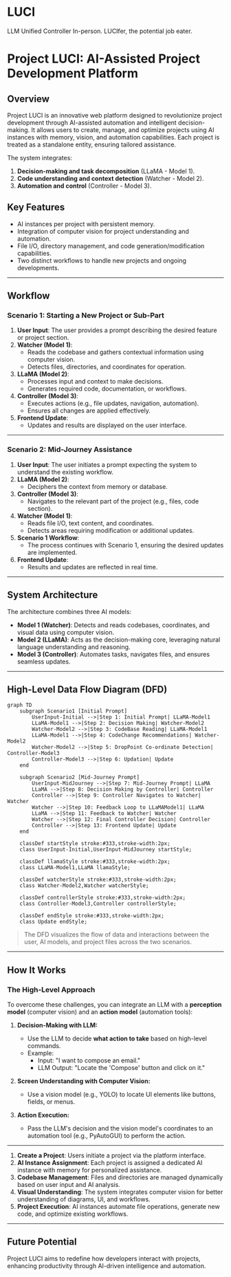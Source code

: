 # LUCI
LLM Unified Controller In-person. LUCIfer, the potential job eater.


# **Project LUCI: AI-Assisted Project Development Platform**

## **Overview**
Project LUCI is an innovative web platform designed to revolutionize project development through AI-assisted automation and intelligent decision-making. It allows users to create, manage, and optimize projects using AI instances with memory, vision, and automation capabilities. Each project is treated as a standalone entity, ensuring tailored assistance.

The system integrates:
1. **Decision-making and task decomposition** (LLaMA - Model 1).
2. **Code understanding and context detection** (Watcher - Model 2).
3. **Automation and control** (Controller - Model 3).

## **Key Features**
- AI instances per project with persistent memory.
- Integration of computer vision for project understanding and automation.
- File I/O, directory management, and code generation/modification capabilities.
- Two distinct workflows to handle new projects and ongoing developments.

---

## **Workflow**

### **Scenario 1: Starting a New Project or Sub-Part**
1. **User Input**: The user provides a prompt describing the desired feature or project section.
2. **Watcher (Model 1)**:
   - Reads the codebase and gathers contextual information using computer vision.
   - Detects files, directories, and coordinates for operation.
3. **LLaMA (Model 2)**:
   - Processes input and context to make decisions.
   - Generates required code, documentation, or workflows.
4. **Controller (Model 3)**:
   - Executes actions (e.g., file updates, navigation, automation).
   - Ensures all changes are applied effectively.
5. **Frontend Update**:
   - Updates and results are displayed on the user interface.

---

### **Scenario 2: Mid-Journey Assistance**
1. **User Input**: The user initiates a prompt expecting the system to understand the existing workflow.
2. **LLaMA (Model 2)**:
   - Deciphers the context from memory or database.
3. **Controller (Model 3)**:
   - Navigates to the relevant part of the project (e.g., files, code section).
4. **Watcher (Model 1)**:
   - Reads file I/O, text content, and coordinates.
   - Detects areas requiring modification or additional updates.
5. **Scenario 1 Workflow**:
   - The process continues with Scenario 1, ensuring the desired updates are implemented.
6. **Frontend Update**:
   - Results and updates are reflected in real time.

---

## **System Architecture**
The architecture combines three AI models:
- **Model 1 (Watcher)**: Detects and reads codebases, coordinates, and visual data using computer vision.
- **Model 2 (LLaMA)**: Acts as the decision-making core, leveraging natural language understanding and reasoning.
- **Model 3 (Controller)**: Automates tasks, navigates files, and ensures seamless updates.

---

## **High-Level Data Flow Diagram (DFD)**

```mermaid
graph TD
    subgraph Scenario1 [Initial Prompt]
        UserInput-Initial -->|Step 1: Initial Prompt| LLaMA-Model1
        LLaMA-Model1 -->|Step 2: Decision Making| Watcher-Model2
        Watcher-Model2 -->|Step 3: CodeBase Reading| LLaMA-Model1
        LLaMA-Model1 -->|Step 4: CodeChange Recommendations| Watcher-Model2
        Watcher-Model2 -->|Step 5: DropPoint Co-ordinate Detection| Controller-Model3
        Controller-Model3 -->|Step 6: Updation| Update
    end

    subgraph Scenario2 [Mid-Journey Prompt]
        UserInput-MidJourney -->|Step 7: Mid-Journey Prompt| LLaMA
        LLaMA -->|Step 8: Decision Making by Controller| Controller
        Controller -->|Step 9: Controller Navigates to Watcher| Watcher
        Watcher -->|Step 10: Feedback Loop to LLaMAModel1| LLaMA
        LLaMA -->|Step 11: Feedback to Watcher| Watcher
        Watcher -->|Step 12: Final Controller Decision| Controller
        Controller -->|Step 13: Frontend Update| Update
    end

    classDef startStyle stroke:#333,stroke-width:2px;
    class UserInput-Initial,UserInput-MidJourney startStyle;

    classDef llamaStyle stroke:#333,stroke-width:2px;
    class LLaMA-Model1,LLaMA llamaStyle;

    classDef watcherStyle stroke:#333,stroke-width:2px;
    class Watcher-Model2,Watcher watcherStyle;

    classDef controllerStyle stroke:#333,stroke-width:2px;
    class Controller-Model3,Controller controllerStyle;

    classDef endStyle stroke:#333,stroke-width:2px;
    class Update endStyle;
```

> The DFD visualizes the flow of data and interactions between the user, AI models, and project files across the two scenarios.

---

## **How It Works**

### **The High-Level Approach**
To overcome these challenges, you can integrate an LLM with a **perception model** (computer vision) and an **action model** (automation tools):

1. **Decision-Making with LLM:**  
   - Use the LLM to decide **what action to take** based on high-level commands.
   - Example: 
     - Input: "I want to compose an email."
     - LLM Output: "Locate the 'Compose' button and click on it."

2. **Screen Understanding with Computer Vision:**  
   - Use a vision model (e.g., YOLO) to locate UI elements like buttons, fields, or menus.

3. **Action Execution:**  
   - Pass the LLM's decision and the vision model's coordinates to an automation tool (e.g., PyAutoGUI) to perform the action.

---

1. **Create a Project**: Users initiate a project via the platform interface.
2. **AI Instance Assignment**: Each project is assigned a dedicated AI instance with memory for personalized assistance.
3. **Codebase Management**: Files and directories are managed dynamically based on user input and AI analysis.
4. **Visual Understanding**: The system integrates computer vision for better understanding of diagrams, UI, and workflows.
5. **Project Execution**: AI instances automate file operations, generate new code, and optimize existing workflows.

---

## **Future Potential**
Project LUCI aims to redefine how developers interact with projects, enhancing productivity through AI-driven intelligence and automation.
